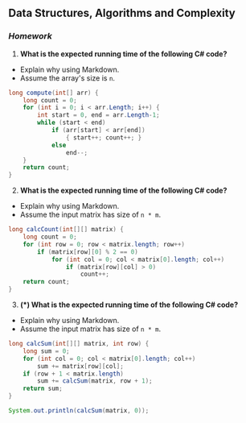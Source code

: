 ## Data Structures, Algorithms and Complexity
### _Homework_

1. **What is the expected running time of the following C# code?**
  - Explain why using Markdown.
  - Assume the array's size is `n`.

  ```java
  long compute(int[] arr) {
      long count = 0;
      for (int i = 0; i < arr.Length; i++) {
          int start = 0, end = arr.Length-1;
          while (start < end)
              if (arr[start] < arr[end])
                  { start++; count++; }
              else 
                  end--;
      }
      return count;
  }
  ```

2. **What is the expected running time of the following C# code?**
  - Explain why using Markdown.
  - Assume the input matrix has size of `n * m`.

  ```java
  long calcCount(int[][] matrix) {
      long count = 0;
      for (int row = 0; row < matrix.length; row++)
          if (matrix[row][0] % 2 == 0)
              for (int col = 0; col < matrix[0].length; col++)
                  if (matrix[row][col] > 0)
                      count++;
      return count;
  }
  ```

3. **(*) What is the expected running time of the following C# code?**
  - Explain why using Markdown.
  - Assume the input matrix has size of `n * m`.

  ```java
  long calcSum(int[][] matrix, int row) {
      long sum = 0;
      for (int col = 0; col < matrix[0].length; col++) 
          sum += matrix[row][col];
      if (row + 1 < matrix.length) 
          sum += calcSum(matrix, row + 1);
      return sum;
  }
  
  System.out.println(calcSum(matrix, 0));
  ```
